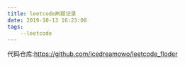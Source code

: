 ```yaml
---
title: leetcode刷题记录
date: 2019-10-13 16:23:08
tags:
	--leetcode
---
```

代码仓库:https://github.com/icedreamowo/leetcode_floder


